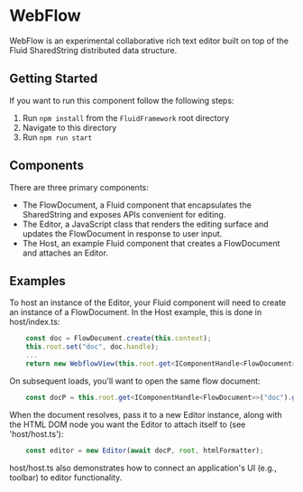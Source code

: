 # WebFlow

WebFlow is an experimental collaborative rich text editor built on top of the Fluid SharedString distributed data structure.

## Getting Started

If you want to run this component follow the following steps:

1. Run `npm install` from the `FluidFramework` root directory
2. Navigate to this directory
3. Run `npm run start`

## Components

There are three primary components:

* The FlowDocument, a Fluid component that encapsulates the SharedString and exposes APIs convenient for editing.
* The Editor, a JavaScript class that renders the editing surface and updates the FlowDocument in response to user input.
* The Host, an example Fluid component that creates a FlowDocument and attaches an Editor.

## Examples

To host an instance of the Editor, your Fluid component will need to create an instance of a FlowDocument.  In the Host
example, this is done in host/index.ts:

```ts
    const doc = FlowDocument.create(this.context);
    this.root.set("doc", doc.handle);
    ...
    return new WebflowView(this.root.get<IComponentHandle<FlowDocument>>("doc").get());
```

On subsequent loads, you'll want to open the same flow document:

```ts
    const docP = this.root.get<IComponentHandle<FlowDocument>>("doc").get();
```

When the document resolves, pass it to a new Editor instance, along with the HTML DOM node you want the Editor to attach
itself to (see 'host/host.ts'):

```ts
    const editor = new Editor(await docP, root, htmlFormatter);
```

host/host.ts also demonstrates how to connect an application's UI (e.g., toolbar) to editor functionality.

